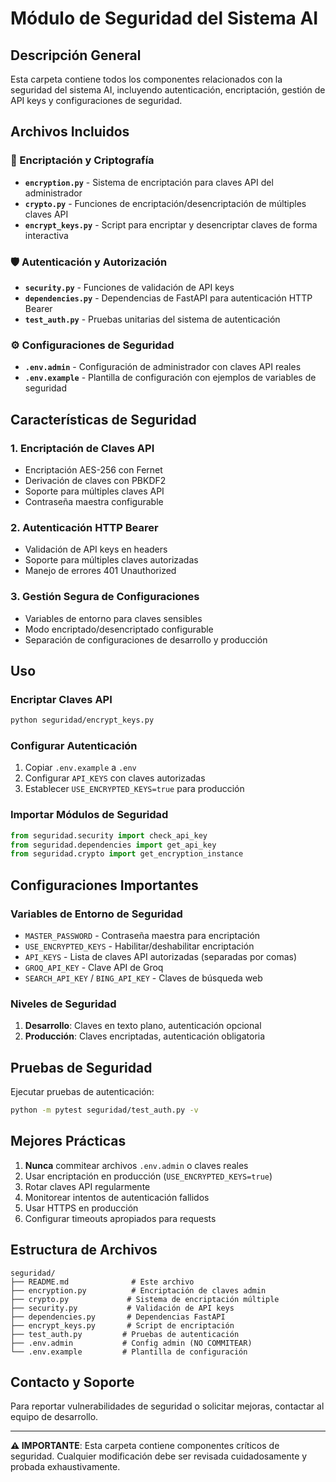# Módulo de Seguridad del Sistema AI

## Descripción General

Esta carpeta contiene todos los componentes relacionados con la seguridad del sistema AI, incluyendo autenticación, encriptación, gestión de API keys y configuraciones de seguridad.

## Archivos Incluidos

### 🔐 Encriptación y Criptografía
- **`encryption.py`** - Sistema de encriptación para claves API del administrador
- **`crypto.py`** - Funciones de encriptación/desencriptación de múltiples claves API
- **`encrypt_keys.py`** - Script para encriptar y desencriptar claves de forma interactiva

### 🛡️ Autenticación y Autorización
- **`security.py`** - Funciones de validación de API keys
- **`dependencies.py`** - Dependencias de FastAPI para autenticación HTTP Bearer
- **`test_auth.py`** - Pruebas unitarias del sistema de autenticación

### ⚙️ Configuraciones de Seguridad
- **`.env.admin`** - Configuración de administrador con claves API reales
- **`.env.example`** - Plantilla de configuración con ejemplos de variables de seguridad

## Características de Seguridad

### 1. Encriptación de Claves API
- Encriptación AES-256 con Fernet
- Derivación de claves con PBKDF2
- Soporte para múltiples claves API
- Contraseña maestra configurable

### 2. Autenticación HTTP Bearer
- Validación de API keys en headers
- Soporte para múltiples claves autorizadas
- Manejo de errores 401 Unauthorized

### 3. Gestión Segura de Configuraciones
- Variables de entorno para claves sensibles
- Modo encriptado/desencriptado configurable
- Separación de configuraciones de desarrollo y producción

## Uso

### Encriptar Claves API
```bash
python seguridad/encrypt_keys.py
```

### Configurar Autenticación
1. Copiar `.env.example` a `.env`
2. Configurar `API_KEYS` con claves autorizadas
3. Establecer `USE_ENCRYPTED_KEYS=true` para producción

### Importar Módulos de Seguridad
```python
from seguridad.security import check_api_key
from seguridad.dependencies import get_api_key
from seguridad.crypto import get_encryption_instance
```

## Configuraciones Importantes

### Variables de Entorno de Seguridad
- `MASTER_PASSWORD` - Contraseña maestra para encriptación
- `USE_ENCRYPTED_KEYS` - Habilitar/deshabilitar encriptación
- `API_KEYS` - Lista de claves API autorizadas (separadas por comas)
- `GROQ_API_KEY` - Clave API de Groq
- `SEARCH_API_KEY` / `BING_API_KEY` - Claves de búsqueda web

### Niveles de Seguridad
1. **Desarrollo**: Claves en texto plano, autenticación opcional
2. **Producción**: Claves encriptadas, autenticación obligatoria

## Pruebas de Seguridad

Ejecutar pruebas de autenticación:
```bash
python -m pytest seguridad/test_auth.py -v
```

## Mejores Prácticas

1. **Nunca** commitear archivos `.env.admin` o claves reales
2. Usar encriptación en producción (`USE_ENCRYPTED_KEYS=true`)
3. Rotar claves API regularmente
4. Monitorear intentos de autenticación fallidos
5. Usar HTTPS en producción
6. Configurar timeouts apropiados para requests

## Estructura de Archivos

```
seguridad/
├── README.md              # Este archivo
├── encryption.py          # Encriptación de claves admin
├── crypto.py             # Sistema de encriptación múltiple
├── security.py           # Validación de API keys
├── dependencies.py       # Dependencias FastAPI
├── encrypt_keys.py       # Script de encriptación
├── test_auth.py         # Pruebas de autenticación
├── .env.admin           # Config admin (NO COMMITEAR)
└── .env.example         # Plantilla de configuración
```

## Contacto y Soporte

Para reportar vulnerabilidades de seguridad o solicitar mejoras, contactar al equipo de desarrollo.

---

**⚠️ IMPORTANTE**: Esta carpeta contiene componentes críticos de seguridad. Cualquier modificación debe ser revisada cuidadosamente y probada exhaustivamente.